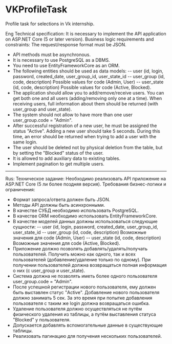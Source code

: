 # VKProfileTask

Profile task for selections in Vk internship.

Eng
Technical specification:
It is necessary to implement the API application on ASP.NET Core (5 or
later version).
Business logic requirements and constraints:
The request/response format must be JSON.
- API methods must be asynchronous.
- It is necessary to use PostgreSQL as a DBMS.
- You need to use EntityFrameworkCore as an ORM.
- The following entities should be used as data models:
-- user (id, login, password, created_date, user_group_id, user_state_id
-- user_group (id, code, description) Possible values for code (Admin, User)
-- user_state (id, code, description) Possible values for code (Active, Blocked).
- The application should allow you to add/remove/receive users. You can get both one and all users (adding/removing only one at a time). When receiving users, full information about them should be returned (with user_group and user_state).
- The system should not allow to have more than one user user_group.code = "Admin".
- After successful registration of a new user, he must be assigned the status "Active". Adding a new user should take 5 seconds. During this time, an error should be returned when trying to add a user with the same login.
- The user should be deleted not by physical deletion from the table, but by setting the "Blocked" status of the user.
- It is allowed to add auxiliary data to existing tables. 
- Implement pagination to get multiple users.
_____________________________________________________________________________________________________________________________________________________________________________________________________________________________________________________
Rus:
Техническое задание:
Необходимо реализовать АРІ приложение на ASP.NET Core (5 ли
более поздняя версия).
Требования бизнес-логики и ограничения:
-	Формат запроса/ответа должен быть JSON.
-	Методы АРІ должны быть асинхронными.
-	В качестве СУБД необходимо использовать PostgreSQL.
-	В качестве ORM необходимо использовать EntityFrameworkCore.
-	В качестве моделей данных должны использоваться следующие сущности:
--	user (id, login, password, created_date, user_group_id, user_state_id
--	user_group (id, code, description) Возможные значения для code (Admin, User)
--	user_state (id, code, description) Возможные значения для code (Active, Blocked).
-	Приложение должно позволять добавлять/удалять/получать пользователей. Получить можно как одного, так и всех пользователей (добавление/удаление только по одному). При получении пользователей должна возвращаться полная информация о них (с user_group и user_state).
-	Система должна не позволять иметь более одного пользователя
user_group.code = "Admin".
-	После успешной регистрации нового пользователя, ему должен быть выставлен статус "Active". Добавление нового пользователя должно занимать 5 сек. За это время при попытке добавления пользователя с таким же login должна возвращаться ошибка.
-	Удаление пользователя должно осуществляться не путём физического удаления из таблицы, а путём выставления статуса
"Blocked" у пользователя.
- Допускается добавлять вспомогательные данные в существующие таблицы.
- Реализовать пагинацию для получения нескольких пользователей.


